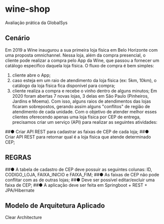 # wine-shop
Avaliação prática da GlobalSys
  
## Cenário
 
Em 2019 a Wine inaugurou a sua primeira loja física em Belo Horizonte com uma proposta
omnichannel. Nessa loja, além da compra presencial, o cliente pode realizar a compra pelo
App da Wine, que passou a fornecer um catálogo específico daquela loja física.
O fluxo de compra é bem simples:
1. cliente abre o App;
2. caso esteja em um raio de atendimento da loja física (ex: 5km, 10km), o catálogo
da loja física fica disponível para compra;
3. cliente realiza a compra e recebe o vinho dentro de alguns minutos;
Em 2020 foram abertas 7 novas lojas, 3 delas em São Paulo (Pinheiros, Jardins e Moema).
Com isso, alguns raios de atendimentos das lojas ficaram sobrepostos, gerando assim
alguns "conflitos" de região de atendimento de cada unidade.
Com o objetivo de atender melhor esses clientes oferecendo apenas uma loja física por
CEP de entrega, precisamos criar um serviço (API) para realizar as seguintes atividades:

##● Criar API REST para cadastrar as faixas de CEP de cada loja;
##● Criar API REST para retornar qual é a loja física que atende determinado CEP;

## REGRAS

##● A tabela de cadastro de CEP deve possuir as seguintes colunas: ID,
CODIGO_LOJA, FAIXA_INICIO e FAIXA_FIM;
##● As faixas de CEP não pode conflitar com as de outras lojas;
##● Deve ser possível editar/excluir uma faixa de CEP;
##● A aplicação deve ser feita em Springboot + REST + JPA/Hibernate


## Modelo de Arquitetura Aplicado

Clear Architecture



